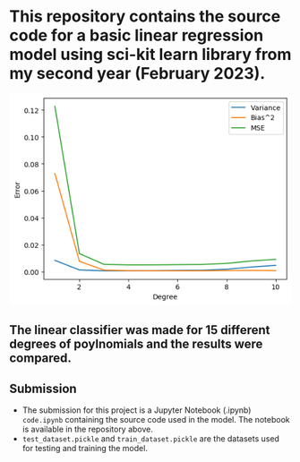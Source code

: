 # This repository contains the source code for a basic linear regression model using sci-kit learn library from my second year (February 2023).

![alt text](./result.png "Results")

## The linear classifier was made for 15 different degrees of poylnomials and the results were compared.

## Submission
- The submission for this project is a Jupyter Notebook (.ipynb) `code.ipynb` containing the source code used in the model. The notebook is available in the repository above.
- `test_dataset.pickle` and `train_dataset.pickle` are the datasets used for testing and training the model.